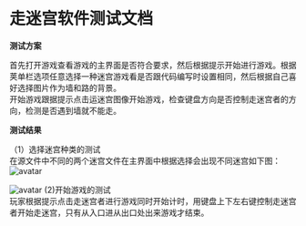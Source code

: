 # 走迷宫软件测试文档

**测试方案**

首先打开游戏查看游戏的主界面是否符合要求，然后根据提示开始进行游戏。根据荚单栏选项任意选择一种迷宫游戏看是否跟代码编写时设置相同，然后根据自己喜好选择图片作为墙和路的背景。                                                                                           
开始游戏跟据提示点击运迷宫图像开始游戏，检查键盘方向是否控制走迷宫者的方向，检测是否遇到墙就不能走。

**测试结果**

（1）选择迷宫种类的测试                                                                                           
在源文件中不同的两个迷宫文件在主界面中根据选择会出现不同迷宫如下图：           
![avatar](https://github.com/sxl888/run-a-maze/blob/master/QQ%E5%9B%BE%E7%89%8720191231090201.png)

![avatar](https://github.com/sxl888/run-a-maze/blob/master/QQ%E5%9B%BE%E7%89%8720191231090206.png)
(2)开始游戏的测试                                                                                                       
玩家根据提示点击走迷宫者进行游戏同时开始计时，用键盘上下左右键控制走迷宫者开始走迷宫，只有从入口进从出口处出来游戏才结束。